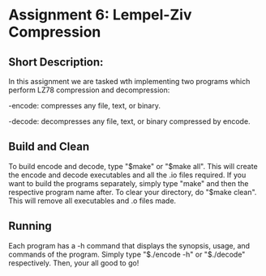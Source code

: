 # Assignment 6: Lempel-Ziv Compression

## Short Description:
In this assignment we are tasked wth implementing two programs which perform LZ78 compression and decompression:

-encode: compresses any file, text, or binary.

-decode: decompresses any file, text, or binary compressed by encode.

## Build and Clean
To build encode and decode, type "$make" or "$make all". This will create the encode and decode executables and all the .io files required. If you want to build the programs separately, simply type "make" and then the respective program name after. To clear your directory, do "$make clean". This will remove all executables and .o files made.

## Running
Each program has a -h command that displays the synopsis, usage, and commands of the program. Simply type "$./encode -h" or "$./decode" respectively. Then, your all good to go!
